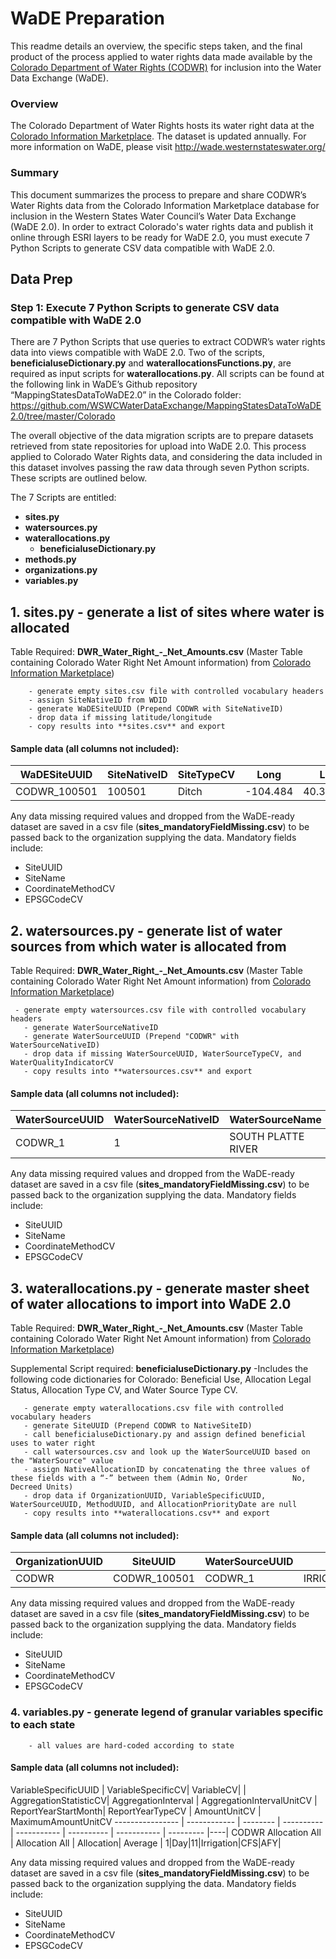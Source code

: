 # WaDE Preparation

This readme details an overview, the specific steps taken, and the final product of the process applied to water rights data made available by the [Colorado Department of Water Rights (CODWR)](https://cdnr.us/#/division/DWR) for inclusion into the Water Data Exchange (WaDE). 

### Overview 
The Colorado Department of Water Rights hosts its water right data at the [Colorado Information Marketplace](https://data.colorado.gov/Water/DWR-Water-Right-Net-Amounts/acsg-f33s).
The dataset is updated annually. For more information on WaDE, please visit http://wade.westernstateswater.org/


### Summary
This document summarizes the process to prepare and share CODWR’s Water Rights data from the Colorado Information Marketplace database for inclusion in the Western States Water Council’s Water Data Exchange (WaDE 2.0). In order to extract Colorado's water rights data and publish it online through ESRI layers to be ready for WaDE 2.0, you must execute 7 Python Scripts to generate CSV data compatible with WaDE 2.0.

 ## Data Prep
 ### Step 1: Execute 7 Python Scripts to generate CSV data compatible with WaDE 2.0

There are 7 Python Scripts that use queries to extract CODWR’s water rights data into views compatible with WaDE 2.0. Two of the scripts, **beneficialuseDictionary.py** and **waterallocationsFunctions.py**, are required as input scripts for **waterallocations.py**.  All scripts can be found at the following link in WaDE’s Github repository “MappingStatesDataToWaDE2.0” in the Colorado folder:
https://github.com/WSWCWaterDataExchange/MappingStatesDataToWaDE2.0/tree/master/Colorado


The overall objective of the data migration scripts are to prepare datasets retrieved from state repositories for upload into WaDE 2.0.  This process applied to Colorado Water Rights data, and considering the data included in this dataset involves passing the raw data through seven Python scripts. These scripts are outlined below.

The 7 Scripts are entitled:
- **sites.py**
- **watersources.py**
- **waterallocations.py**
    - **beneficialuseDictionary.py**   
-  **methods.py**
-  **organizations.py**
-  **variables.py**

##  1.  sites.py - generate a list of sites where water is allocated
 Table Required: **DWR_Water_Right_-_Net_Amounts.csv** (Master Table containing Colorado Water Right Net Amount information) from [Colorado Information Marketplace](https://data.colorado.gov/Water/DWR-Water-Right-Net-Amounts/acsg-f33s))

        - generate empty sites.csv file with controlled vocabulary headers
        - assign SiteNativeID from WDID
        - generate WaDESiteUUID (Prepend CODWR with SiteNativeID)
        - drop data if missing latitude/longitude
        - copy results into **sites.csv** and export
        
        




#### Sample data (all columns not included):

   WaDESiteUUID | SiteNativeID | SiteTypeCV | Long | Lat
   ------------ | ------------ | ---------- | ---- | ----
   CODWR_100501 | 100501 |Ditch | -104.484 |40.37853

Any data missing required values and dropped from the WaDE-ready dataset are saved in a csv file (**sites_mandatoryFieldMissing.csv**) to be passed back to the organization supplying the data.
  Mandatory fields include: 
 - SiteUUID 
 - SiteName
 - CoordinateMethodCV 
 - EPSGCodeCV



##  2. watersources.py - generate list of water sources from which water is allocated from
 Table Required: **DWR_Water_Right_-_Net_Amounts.csv** (Master Table containing Colorado Water Right Net Amount information) from [Colorado Information Marketplace](https://data.colorado.gov/Water/DWR-Water-Right-Net-Amounts/acsg-f33s))

     - generate empty watersources.csv file with controlled vocabulary headers  
       - generate WaterSourceNativeID 
       - generate WaterSourceUUID (Prepend "CODWR" with WaterSourceNativeID)
       - drop data if missing WaterSourceUUID, WaterSourceTypeCV, and WaterQualityIndicatorCV
       - copy results into **watersources.csv** and export 
 
 
   #### Sample data (all columns not included):
   
   WaterSourceUUID | WaterSourceNativeID | WaterSourceName | WaterSourceTypeCV | WaterQualityIndicatorCV
   ------------ | ------------ | -------- | ---------- | ---- 
   CODWR_1| 1 | SOUTH PLATTE RIVER | Unknown| Unspecified

Any data missing required values and dropped from the WaDE-ready dataset are saved in a csv file (**sites_mandatoryFieldMissing.csv**) to be passed back to the organization supplying the data. 
  Mandatory fields include: 
 - SiteUUID 
 - SiteName 
 - CoordinateMethodCV 
 - EPSGCodeCV
 
 



##  3. waterallocations.py - generate master sheet of water allocations to import into WaDE 2.0
 Table Required: **DWR_Water_Right_-_Net_Amounts.csv** (Master Table containing Colorado Water Right Net Amount information) from [Colorado Information Marketplace](https://data.colorado.gov/Water/DWR-Water-Right-Net-Amounts/acsg-f33s))

Supplemental Script required:
**beneficialuseDictionary.py**
-Includes the following code dictionaries for Colorado: Beneficial Use, Allocation Legal Status, Allocation Type CV, and Water Source Type CV.

       - generate empty waterallocations.csv file with controlled vocabulary headers
       - generate SiteUUID (Prepend CODWR to NativeSiteID)       
       - call beneficialuseDictionary.py and assign defined beneficial uses to water right 
       - call watersources.csv and look up the WaterSourceUUID based on the "WaterSource" value
       - assign NativeAllocationID by concatenating the three values of these fields with a “-” between them (Admin No, Order          No, Decreed Units)       
       - drop data if OrganizationUUID, VariableSpecificUUID, WaterSourceUUID, MethodUUID, and AllocationPriorityDate are null
       - copy results into **waterallocations.csv** and export


####  Sample data (all columns not included):
   
   OrganizationUUID | SiteUUID | WaterSourceUUID | BeneficialUseCategory | AllocationNativeID | AllocationTypeCV | AllocationOwner | AllocationLegalStatusCV | AllocationAmount | 
   ---------------- | ------------ | -------- | ---------- | ----------- | ---------- | ----------- | --------- |------|
 CODWR | CODWR_100501 |CODWR_1| IRRIGATION,RECREATION,FISHERY |20543.0-0-C| |EMPIRE DITCH|Absolute | 612.48| 


Any data missing required values and dropped from the WaDE-ready dataset are saved in a csv file (**sites_mandatoryFieldMissing.csv**) to be passed back to the organization supplying the data.
Mandatory fields include: 
 - SiteUUID 
 - SiteName 
 - CoordinateMethodCV
 - EPSGCodeCV
 
 
 


### 4. variables.py - generate legend of granular variables specific to each state
        - all values are hard-coded according to state


#### Sample data (all columns not included):
   
   VariableSpecificUUID | VariableSpecificCV| VariableCV| | AggregationStatisticCV| AggregationInterval | AggregationIntervalUnitCV | ReportYearStartMonth| ReportYearTypeCV | AmountUnitCV | MaximumAmountUnitCV
   ---------------- | ------------ | -------- | ---------- | ----------- | ---------- | ----------- | --------- |----|
  CODWR Allocation All | Allocation All | Allocation| Average | 1|Day|11|Irrigation|CFS|AFY|
  
  Any data missing required values and dropped from the WaDE-ready dataset are saved in a csv file (**sites_mandatoryFieldMissing.csv**) to be passed back to the organization supplying the data.
Mandatory fields include: 
 - SiteUUID 
 - SiteName 
 - CoordinateMethodCV
 - EPSGCodeCV
   

